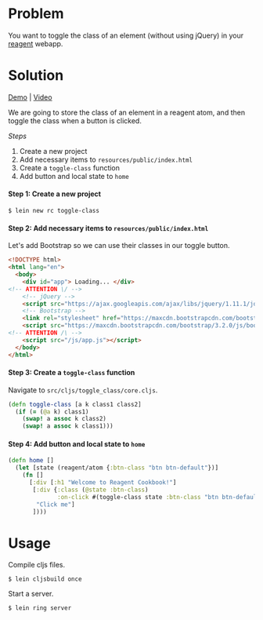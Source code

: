 # Problem

You want to toggle the class of an element (without using jQuery) in your [reagent](https://github.com/reagent-project/reagent) webapp.

# Solution

[Demo](http://rc-toggle-class2.s3-website-us-west-1.amazonaws.com/) | [Video](https://www.youtube.com/watch?v=WcMrLhW20zg)

We are going to store the class of an element in a reagent atom, and then toggle the class when a button is clicked.

*Steps*

1. Create a new project
2. Add necessary items to `resources/public/index.html`
3. Create a `toggle-class` function
4. Add button and local state to `home`

#### Step 1: Create a new project

```
$ lein new rc toggle-class
```

#### Step 2: Add necessary items to `resources/public/index.html`

Let's add Bootstrap so we can use their classes in our toggle button.

```html
<!DOCTYPE html>
<html lang="en">
  <body>
    <div id="app"> Loading... </div>
<!-- ATTENTION \/ -->
    <!-- jQuery -->
    <script src="https://ajax.googleapis.com/ajax/libs/jquery/1.11.1/jquery.min.js"></script>
    <!-- Bootstrap -->
    <link rel="stylesheet" href="https://maxcdn.bootstrapcdn.com/bootstrap/3.2.0/css/bootstrap.min.css">
    <script src="https://maxcdn.bootstrapcdn.com/bootstrap/3.2.0/js/bootstrap.min.js"></script>
<!-- ATTENTION /\ -->
    <script src="/js/app.js"></script>
  </body>
</html>
```

#### Step 3: Create a `toggle-class` function

Navigate to `src/cljs/toggle_class/core.cljs`.

```clojure
(defn toggle-class [a k class1 class2]
  (if (= (@a k) class1)
    (swap! a assoc k class2)
    (swap! a assoc k class1)))
```

#### Step 4: Add button and local state to `home`

```clojure
(defn home []
  (let [state (reagent/atom {:btn-class "btn btn-default"})]
    (fn []
      [:div [:h1 "Welcome to Reagent Cookbook!"]
       [:div {:class (@state :btn-class)
              :on-click #(toggle-class state :btn-class "btn btn-default" "btn btn-danger")}
        "Click me"]
       ])))
```

# Usage

Compile cljs files.

```
$ lein cljsbuild once
```

Start a server.

```
$ lein ring server
```

